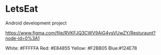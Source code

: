# LetsEat
Android development project

https://www.figma.com/file/RVKFJQ3CWV9AiG4ysVUwZY/Resturaunt?node-id=0%3A1

White: #FFFFFA
Red: #E84855
Yellow: #F2BB05
Blue:#124E78
